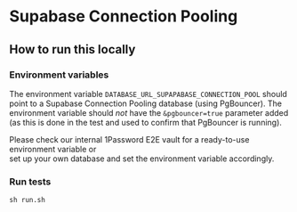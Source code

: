 # Supabase Connection Pooling

## How to run this locally

### Environment variables

The environment variable `DATABASE_URL_SUPAPABASE_CONNECTION_POOL` should point to a Supabase Connection Pooling database (using PgBouncer). The environment variable should _not_ have the `&pgbouncer=true` parameter added (as this is done in the test and used to confirm that PgBouncer is running).

Please check our internal 1Password E2E vault for a ready-to-use environment variable or  
set up your own database and set the environment variable accordingly.

### Run tests

```shell script
sh run.sh
```
